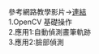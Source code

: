 參考網路教學影片→[連結](https://www.youtube.com/watch?v=xjrykYpaBBM)  
1.OpenCV 基礎操作  
2.應用1:自動偵測畫筆軌跡  
3.應用2:臉部偵測  
